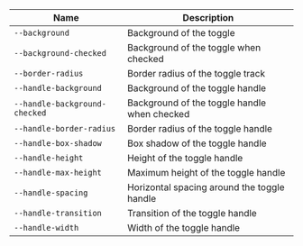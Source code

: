
| Name | Description |
| --- | --- |
| `--background` | Background of the toggle |
| `--background-checked` | Background of the toggle when checked |
| `--border-radius` | Border radius of the toggle track |
| `--handle-background` | Background of the toggle handle |
| `--handle-background-checked` | Background of the toggle handle when checked |
| `--handle-border-radius` | Border radius of the toggle handle |
| `--handle-box-shadow` | Box shadow of the toggle handle |
| `--handle-height` | Height of the toggle handle |
| `--handle-max-height` | Maximum height of the toggle handle |
| `--handle-spacing` | Horizontal spacing around the toggle handle |
| `--handle-transition` | Transition of the toggle handle |
| `--handle-width` | Width of the toggle handle |

